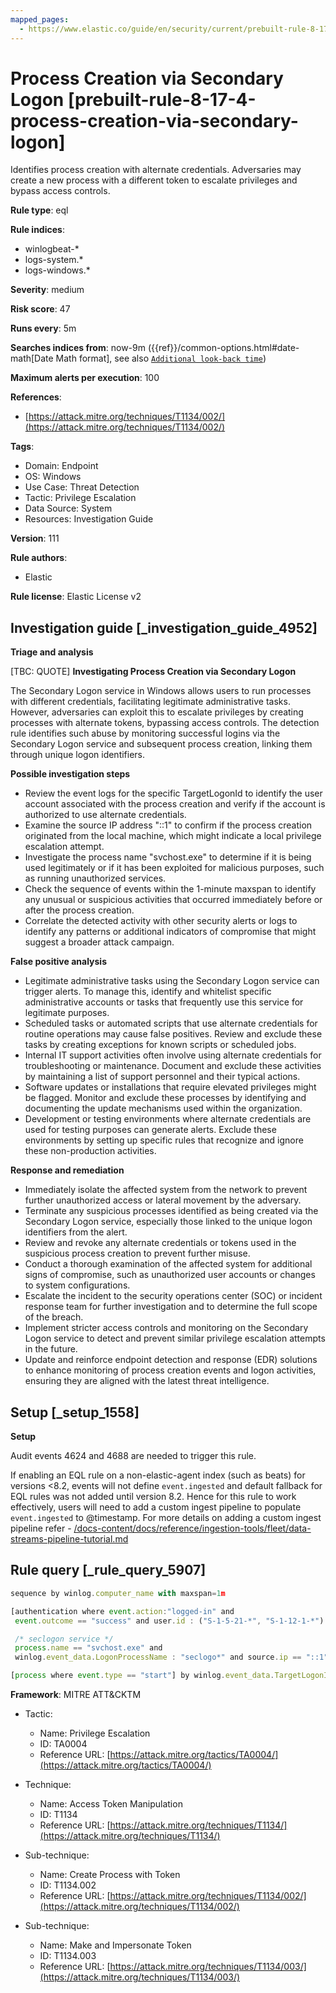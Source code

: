 ```yaml
---
mapped_pages:
  - https://www.elastic.co/guide/en/security/current/prebuilt-rule-8-17-4-process-creation-via-secondary-logon.html
---
```


# Process Creation via Secondary Logon [prebuilt-rule-8-17-4-process-creation-via-secondary-logon]

Identifies process creation with alternate credentials. Adversaries may create a new process with a different token to escalate privileges and bypass access controls.

**Rule type**: eql

**Rule indices**:

* winlogbeat-*
* logs-system.*
* logs-windows.*

**Severity**: medium

**Risk score**: 47

**Runs every**: 5m

**Searches indices from**: now-9m ({{ref}}/common-options.html#date-math[Date Math format], see also [`Additional look-back time`](docs-content://solutions/security/detect-and-alert/create-detection-rule.md#rule-schedule))

**Maximum alerts per execution**: 100

**References**:

* [https://attack.mitre.org/techniques/T1134/002/](https://attack.mitre.org/techniques/T1134/002/)

**Tags**:

* Domain: Endpoint
* OS: Windows
* Use Case: Threat Detection
* Tactic: Privilege Escalation
* Data Source: System
* Resources: Investigation Guide

**Version**: 111

**Rule authors**:

* Elastic

**Rule license**: Elastic License v2

## Investigation guide [_investigation_guide_4952]

**Triage and analysis**

[TBC: QUOTE]
**Investigating Process Creation via Secondary Logon**

The Secondary Logon service in Windows allows users to run processes with different credentials, facilitating legitimate administrative tasks. However, adversaries can exploit this to escalate privileges by creating processes with alternate tokens, bypassing access controls. The detection rule identifies such abuse by monitoring successful logins via the Secondary Logon service and subsequent process creation, linking them through unique logon identifiers.

**Possible investigation steps**

* Review the event logs for the specific TargetLogonId to identify the user account associated with the process creation and verify if the account is authorized to use alternate credentials.
* Examine the source IP address "::1" to confirm if the process creation originated from the local machine, which might indicate a local privilege escalation attempt.
* Investigate the process name "svchost.exe" to determine if it is being used legitimately or if it has been exploited for malicious purposes, such as running unauthorized services.
* Check the sequence of events within the 1-minute maxspan to identify any unusual or suspicious activities that occurred immediately before or after the process creation.
* Correlate the detected activity with other security alerts or logs to identify any patterns or additional indicators of compromise that might suggest a broader attack campaign.

**False positive analysis**

* Legitimate administrative tasks using the Secondary Logon service can trigger alerts. To manage this, identify and whitelist specific administrative accounts or tasks that frequently use this service for legitimate purposes.
* Scheduled tasks or automated scripts that use alternate credentials for routine operations may cause false positives. Review and exclude these tasks by creating exceptions for known scripts or scheduled jobs.
* Internal IT support activities often involve using alternate credentials for troubleshooting or maintenance. Document and exclude these activities by maintaining a list of support personnel and their typical actions.
* Software updates or installations that require elevated privileges might be flagged. Monitor and exclude these processes by identifying and documenting the update mechanisms used within the organization.
* Development or testing environments where alternate credentials are used for testing purposes can generate alerts. Exclude these environments by setting up specific rules that recognize and ignore these non-production activities.

**Response and remediation**

* Immediately isolate the affected system from the network to prevent further unauthorized access or lateral movement by the adversary.
* Terminate any suspicious processes identified as being created via the Secondary Logon service, especially those linked to the unique logon identifiers from the alert.
* Review and revoke any alternate credentials or tokens used in the suspicious process creation to prevent further misuse.
* Conduct a thorough examination of the affected system for additional signs of compromise, such as unauthorized user accounts or changes to system configurations.
* Escalate the incident to the security operations center (SOC) or incident response team for further investigation and to determine the full scope of the breach.
* Implement stricter access controls and monitoring on the Secondary Logon service to detect and prevent similar privilege escalation attempts in the future.
* Update and reinforce endpoint detection and response (EDR) solutions to enhance monitoring of process creation events and logon activities, ensuring they are aligned with the latest threat intelligence.


## Setup [_setup_1558]

**Setup**

Audit events 4624 and 4688 are needed to trigger this rule.

If enabling an EQL rule on a non-elastic-agent index (such as beats) for versions <8.2, events will not define `event.ingested` and default fallback for EQL rules was not added until version 8.2. Hence for this rule to work effectively, users will need to add a custom ingest pipeline to populate `event.ingested` to @timestamp. For more details on adding a custom ingest pipeline refer - [/docs-content/docs/reference/ingestion-tools/fleet/data-streams-pipeline-tutorial.md](docs-content://reference/ingestion-tools/fleet/data-streams-pipeline-tutorial.md)


## Rule query [_rule_query_5907]

```js
sequence by winlog.computer_name with maxspan=1m

[authentication where event.action:"logged-in" and
 event.outcome == "success" and user.id : ("S-1-5-21-*", "S-1-12-1-*") and

 /* seclogon service */
 process.name == "svchost.exe" and
 winlog.event_data.LogonProcessName : "seclogo*" and source.ip == "::1" ] by winlog.event_data.TargetLogonId

[process where event.type == "start"] by winlog.event_data.TargetLogonId
```

**Framework**: MITRE ATT&CKTM

* Tactic:

    * Name: Privilege Escalation
    * ID: TA0004
    * Reference URL: [https://attack.mitre.org/tactics/TA0004/](https://attack.mitre.org/tactics/TA0004/)

* Technique:

    * Name: Access Token Manipulation
    * ID: T1134
    * Reference URL: [https://attack.mitre.org/techniques/T1134/](https://attack.mitre.org/techniques/T1134/)

* Sub-technique:

    * Name: Create Process with Token
    * ID: T1134.002
    * Reference URL: [https://attack.mitre.org/techniques/T1134/002/](https://attack.mitre.org/techniques/T1134/002/)

* Sub-technique:

    * Name: Make and Impersonate Token
    * ID: T1134.003
    * Reference URL: [https://attack.mitre.org/techniques/T1134/003/](https://attack.mitre.org/techniques/T1134/003/)



